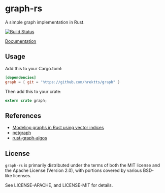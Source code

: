 # graph-rs

A simple graph implementation in Rust.

[![Build Status](https://travis-ci.org/hrektts/graph-rs.svg?branch=master)](https://travis-ci.org/hrektts/graph-rs)

[Documentation](https://katsutoshihorie.com/graph-rs)

## Usage

Add this to your Cargo.toml:

``` toml
[dependencies]
graph = { git = "https://github.com/hrektts/graph" }
```

Then add this to your crate:

``` rust
extern crate graph;
```

## References

- [Modeling graphs in Rust using vector indices](http://smallcultfollowing.com/babysteps/blog/2015/04/06/modeling-graphs-in-rust-using-vector-indices/)
- [petgraph](https://github.com/bluss/petgraph)
- [rust-graph-algos](https://github.com/flanfly/rust-graph-algos)

## License

`graph-rs` is primarily distributed under the terms of both the MIT license
and the Apache License (Version 2.0), with portions covered by various BSD-like
licenses.

See LICENSE-APACHE, and LICENSE-MIT for details.
